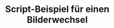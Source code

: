---
layout: article
title: Script-Beispiel für einen Bilderwechsel
description: 
  - Dieses Script-Beispiel zeigt, wie Sie interaktiv Bilder aus lokalen oder Web-Quellen austauschen können.
lang: de
weight: 50
isDraft: false
ref: Script_Change_Image
category:
  - Script
  - Scripting
image: Script_Change_Image_EN.png
download: Script_Change_Image_EN.pbmx
overview_description:
overview_benefits:
overview_data_sources:
---